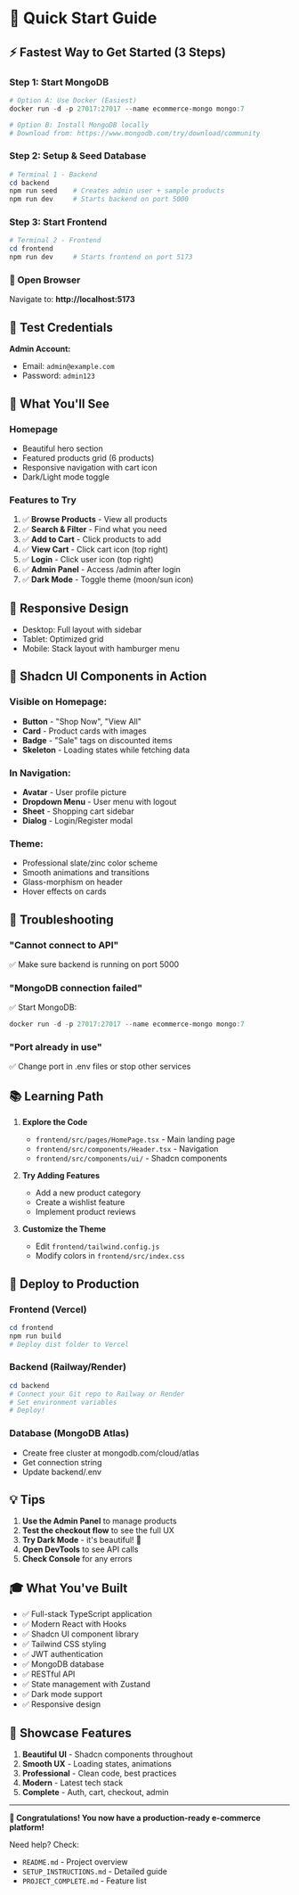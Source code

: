 # 🎯 Quick Start Guide

## ⚡ Fastest Way to Get Started (3 Steps)

### Step 1: Start MongoDB
```powershell
# Option A: Use Docker (Easiest)
docker run -d -p 27017:27017 --name ecommerce-mongo mongo:7

# Option B: Install MongoDB locally
# Download from: https://www.mongodb.com/try/download/community
```

### Step 2: Setup & Seed Database
```powershell
# Terminal 1 - Backend
cd backend
npm run seed    # Creates admin user + sample products
npm run dev     # Starts backend on port 5000
```

### Step 3: Start Frontend
```powershell
# Terminal 2 - Frontend  
cd frontend
npm run dev     # Starts frontend on port 5173
```

### 🎉 Open Browser
Navigate to: **http://localhost:5173**

## 🔐 Test Credentials

**Admin Account:**
- Email: `admin@example.com`
- Password: `admin123`

## 🎨 What You'll See

### Homepage
- Beautiful hero section
- Featured products grid (6 products)
- Responsive navigation with cart icon
- Dark/Light mode toggle

### Features to Try
1. ✅ **Browse Products** - View all products
2. ✅ **Search & Filter** - Find what you need
3. ✅ **Add to Cart** - Click products to add
4. ✅ **View Cart** - Click cart icon (top right)
5. ✅ **Login** - Click user icon (top right)
6. ✅ **Admin Panel** - Access /admin after login
7. ✅ **Dark Mode** - Toggle theme (moon/sun icon)

## 📱 Responsive Design
- Desktop: Full layout with sidebar
- Tablet: Optimized grid
- Mobile: Stack layout with hamburger menu

## 🎨 Shadcn UI Components in Action

### Visible on Homepage:
- **Button** - "Shop Now", "View All"
- **Card** - Product cards with images
- **Badge** - "Sale" tags on discounted items
- **Skeleton** - Loading states while fetching data

### In Navigation:
- **Avatar** - User profile picture
- **Dropdown Menu** - User menu with logout
- **Sheet** - Shopping cart sidebar
- **Dialog** - Login/Register modal

### Theme:
- Professional slate/zinc color scheme
- Smooth animations and transitions
- Glass-morphism on header
- Hover effects on cards

## 🐛 Troubleshooting

### "Cannot connect to API"
✅ Make sure backend is running on port 5000

### "MongoDB connection failed"
✅ Start MongoDB:
```powershell
docker run -d -p 27017:27017 --name ecommerce-mongo mongo:7
```

### "Port already in use"
✅ Change port in .env files or stop other services

## 📚 Learning Path

1. **Explore the Code**
   - `frontend/src/pages/HomePage.tsx` - Main landing page
   - `frontend/src/components/Header.tsx` - Navigation
   - `frontend/src/components/ui/` - Shadcn components
   
2. **Try Adding Features**
   - Add a new product category
   - Create a wishlist feature
   - Implement product reviews

3. **Customize the Theme**
   - Edit `frontend/tailwind.config.js`
   - Modify colors in `frontend/src/index.css`

## 🚀 Deploy to Production

### Frontend (Vercel)
```powershell
cd frontend
npm run build
# Deploy dist folder to Vercel
```

### Backend (Railway/Render)
```powershell
cd backend
# Connect your Git repo to Railway or Render
# Set environment variables
# Deploy!
```

### Database (MongoDB Atlas)
- Create free cluster at mongodb.com/cloud/atlas
- Get connection string
- Update backend/.env

## 💡 Tips

1. **Use the Admin Panel** to manage products
2. **Test the checkout flow** to see the full UX
3. **Try Dark Mode** - it's beautiful! 🌙
4. **Open DevTools** to see API calls
5. **Check Console** for any errors

## 🎓 What You've Built

- ✅ Full-stack TypeScript application
- ✅ Modern React with Hooks
- ✅ Shadcn UI component library
- ✅ Tailwind CSS styling
- ✅ JWT authentication
- ✅ MongoDB database
- ✅ RESTful API
- ✅ State management with Zustand
- ✅ Dark mode support
- ✅ Responsive design

## 🌟 Showcase Features

1. **Beautiful UI** - Shadcn components throughout
2. **Smooth UX** - Loading states, animations
3. **Professional** - Clean code, best practices
4. **Modern** - Latest tech stack
5. **Complete** - Auth, cart, checkout, admin

---

**🎊 Congratulations! You now have a production-ready e-commerce platform!**

Need help? Check:
- `README.md` - Project overview
- `SETUP_INSTRUCTIONS.md` - Detailed guide
- `PROJECT_COMPLETE.md` - Feature list
